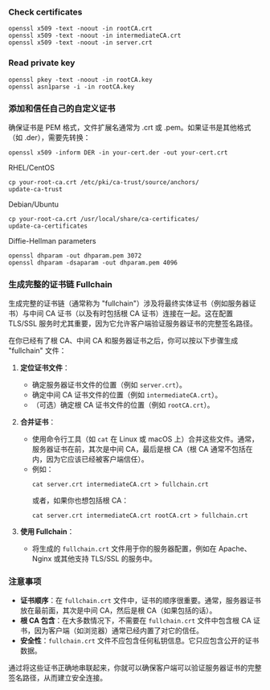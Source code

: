 ### Check certificates
```
openssl x509 -text -noout -in rootCA.crt
openssl x509 -text -noout -in intermediateCA.crt
openssl x509 -text -noout -in server.crt
```
### Read private key
```
openssl pkey -text -noout -in rootCA.key
openssl asn1parse -i -in rootCA.key
```



### 添加和信任自己的自定义证书
确保证书是 PEM 格式，文件扩展名通常为 .crt 或 .pem。如果证书是其他格式（如 .der），需要先转换：
```
openssl x509 -inform DER -in your-cert.der -out your-cert.crt
```

RHEL/CentOS
```
cp your-root-ca.crt /etc/pki/ca-trust/source/anchors/
update-ca-trust
```

Debian/Ubuntu
```
cp your-root-ca.crt /usr/local/share/ca-certificates/
update-ca-certificates
```

Diffie-Hellman parameters
```
openssl dhparam -out dhparam.pem 3072
openssl dhparam -dsaparam -out dhparam.pem 4096
```

### 生成完整的证书链 Fullchain
生成完整的证书链（通常称为 "fullchain"）涉及将最终实体证书（例如服务器证书）与中间 CA 证书（以及有时包括根 CA 证书）连接在一起。这在配置 TLS/SSL 服务时尤其重要，因为它允许客户端验证服务器证书的完整签名路径。

在你已经有了根 CA、中间 CA 和服务器证书之后，你可以按以下步骤生成 "fullchain" 文件：

1. **定位证书文件**：
   - 确定服务器证书文件的位置（例如 `server.crt`）。
   - 确定中间 CA 证书文件的位置（例如 `intermediateCA.crt`）。
   - （可选）确定根 CA 证书文件的位置（例如 `rootCA.crt`）。

2. **合并证书**：
   - 使用命令行工具（如 `cat` 在 Linux 或 macOS 上）合并这些文件。通常，服务器证书在前，其次是中间 CA，最后是根 CA（根 CA 通常不包括在内，因为它应该已经被客户端信任）。
   - 例如：
     ```
     cat server.crt intermediateCA.crt > fullchain.crt
     ```
     或者，如果你也想包括根 CA：
     ```
     cat server.crt intermediateCA.crt rootCA.crt > fullchain.crt
     ```

3. **使用 Fullchain**：
   - 将生成的 `fullchain.crt` 文件用于你的服务器配置，例如在 Apache、Nginx 或其他支持 TLS/SSL 的服务中。

### 注意事项

- **证书顺序**：在 `fullchain.crt` 文件中，证书的顺序很重要。通常，服务器证书放在最前面，其次是中间 CA，然后是根 CA（如果包括的话）。
- **根 CA 包含**：在大多数情况下，不需要在 `fullchain.crt` 文件中包含根 CA 证书，因为客户端（如浏览器）通常已经内置了对它的信任。
- **安全性**：`fullchain.crt` 文件不应包含任何私钥信息。它只应包含公开的证书数据。

通过将这些证书正确地串联起来，你就可以确保客户端可以验证服务器证书的完整签名路径，从而建立安全连接。

